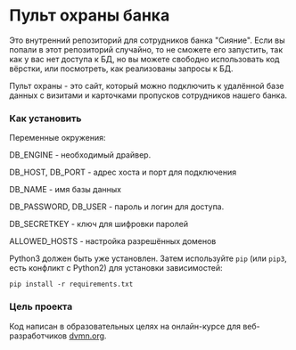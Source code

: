 # Пульт охраны банка

Это внутренний репозиторий для сотрудников банка "Сияние". Если вы попали в этот репозиторий случайно, то не сможете его запустить, так как у вас нет доступа к БД, но вы можете свободно использовать код вёрстки, или посмотреть, как реализованы запросы к БД.

Пульт охраны - это сайт, который можно подключить к удалённой базе данных с визитами и карточками пропусков сотрудников нашего банка.

### Как установить

Переменные окружения: 

DB_ENGINE - необходимый драйвер. 

DB_HOST, DB_PORT - адрес хоста и порт для подключения

DB_NAME - имя базы данных

DB_PASSWORD, DB_USER - пароль и логин для доступа.

DB_SECRETKEY - ключ для шифровки паролей

ALLOWED_HOSTS - настройка разрешённых доменов

Python3 должен быть уже установлен. 
Затем используйте `pip` (или `pip3`, есть конфликт с Python2) для установки зависимостей:
```
pip install -r requirements.txt
```

### Цель проекта

Код написан в образовательных целях на онлайн-курсе для веб-разработчиков [dvmn.org](https://dvmn.org/).

